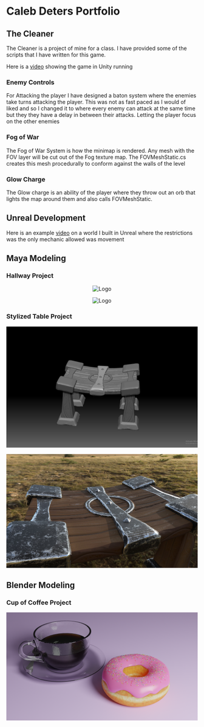 # Caleb Deters Portfolio

## The Cleaner
The Cleaner is a project of mine for a class. I have provided some of the scripts that I have written for this game.

Here is a [video](https://youtu.be/VoRz7awg_Ms) showing the game in Unity running

### Enemy Controls

For Attacking the player I have designed a baton system where the enemies take turns attacking the player. This was not as fast paced as I would of liked and so I changed it to where every enemy can attack at the same time but they they have a delay in between their attacks. Letting the player focus on the other enemies

### Fog of War

The Fog of War System is how the minimap is rendered. Any mesh with the FOV layer will be cut out of the Fog texture map. The FOVMeshStatic.cs creates this mesh procedurally to conform against the walls of the level

### Glow Charge

The Glow charge is an ability of the player where they throw out an orb that lights the map around them and also calls FOVMeshStatic.

## Unreal Development

Here is an example [video](https://youtu.be/JJBuSpKaVXM) on a world I built in Unreal where the restrictions was the only mechanic allowed was movement

## Maya Modeling

### Hallway Project
<p align="center"><img src="Hallway_1.png" alt="Logo"></p>
<p align="center"><img src="Hallway_2.png" alt="Logo"></p>


### Stylized Table Project
<p align="center"><img src="table_model.png" alt="Logo"></p>
<p align="center"><img src="table_rendered.jpg" alt="Logo"></p>

## Blender Modeling

### Cup of Coffee Project
<p align="center"><img src="Donut3.png" alt="Logo"></p>
